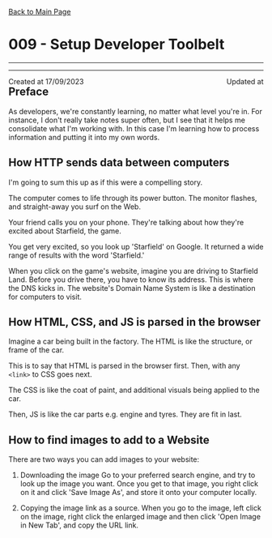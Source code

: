 [Back to Main Page](https://roguestar112.github.io/reading-notes/)

# 009 - Setup Developer Toolbelt
<hr>
<!-- Created and Updated At Timestamps, Manually Updated. created by Demie -->
<div style="position: relative; width: 100%;">
<p style="position: absolute; left: 0;"> Created at 17/09/2023 </p>
<p style="position: absolute; right: 0;"> Updated at <t:1694952643:f> </p>
</div>

<hr>

## Preface

As developers, we're constantly learning, no matter what level you're in. For instance, I don't really take notes super often, but I see that it helps me consolidate what I'm working with. In this case I'm learning how to process information and putting it into my own words. 

## How HTTP sends data between computers

I'm going to sum this up as if this were a compelling story.

The computer comes to life through its power button. The monitor flashes, and straight-away you surf
on the Web.

Your friend calls you on your phone. They're talking about how they're excited about Starfield, the game.

You get very excited, so you look up 'Starfield' on Google. It returned a wide range of results with the word 'Starfield.' 

When you click on the game's website, imagine you are driving to Starfield Land. Before you drive there, you have to know its address. This is where the DNS kicks in. The website's Domain Name System is like a destination for computers to visit.

## How HTML, CSS, and JS is parsed in the browser

Imagine a car being built in the factory. The HTML is like the structure, or frame of the car.

This is to say that HTML is parsed in the browser first. Then, with any `<link>` to CSS goes next.

The CSS is like the coat of paint, and additional visuals being applied to the car.

Then, JS is like the car parts e.g. engine and tyres. They are fit in last.

## How to find images to add to a Website

There are two ways you can add images to your website:

1. Downloading the image
Go to your preferred search engine, and try to look up the image you want. Once you get to that image,
you right click on it and click 'Save Image As', and store it onto your computer locally.

2. Copying the image link as a source.
When you go to the image, left click on the image, right click the enlarged image and then click 'Open Image in New Tab', and copy the URL link.










